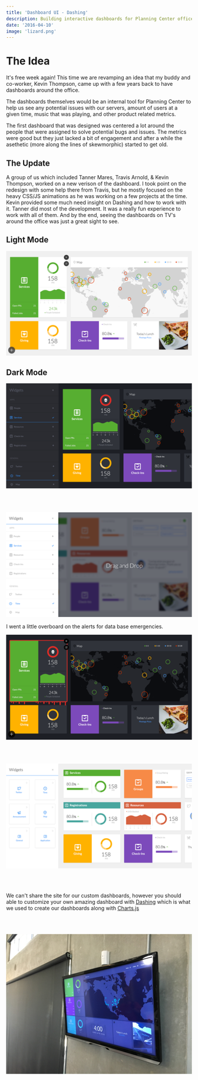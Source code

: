 ```yaml
---
title: 'Dashboard UI - Dashing'
description: Building interactive dashboards for Planning Center offices
date: '2016-04-10'
image: 'lizard.png'
---
```


# The Idea

It's free week again! This time we are revamping an idea that my buddy and co-worker, Kevin Thompson, came up with a few years back to have dashboards around the office.

The dashboards themselves would be an internal tool for Planning Center to help us see any potential issues with our servers, amount of users at a given time, music that was playing, and other product related metrics.

The first dashboard that was designed was centered a lot around the people that were assigned to solve potential bugs and issues. The metrics were good but they just lacked a bit of engagement and after a while the asethetic (more along the lines of skewmorphic) started to get old.

## The Update

A group of us which included Tanner Mares, Travis Arnold, & Kevin Thompson, worked on a new verison of the dashboard. I took point on the redesign with some help there from Travis, but he mostly focused on the heavy CSS/JS animations as he was working on a few projects at the time. Kevin provided some much need insight on Dashing and how to work with it. Tanner did most of the development. It was a really fun experience to work with all of them. And by the end, seeing the dashboards on TV's around the office was just a great sight to see.

## Light Mode

![Dashboard Mock 1](lizard.png)

## Dark Mode

![Dashboard Mock 2](venom.png)

<br/>
<br/>

![Dashboard Mock 3](spidey.png)

I went a little overboard on the alerts for data base emergencies.

![Dashboard Mock 4](dr-oc.png)

<br/>
<br/>

![Dashboard Mock 5](black-cat.png)

<br/>
<br/>

We can't share the site for our custom dashboards, however you should able to customize your own amazing dashboard with [Dashing](http://dashing.io/) which is what we used to create our dashboards along with [Charts.js](https://www.chartjs.org/)

<br/>
<br/>

![Dashboard In the office](dashboard-office.jpg)
